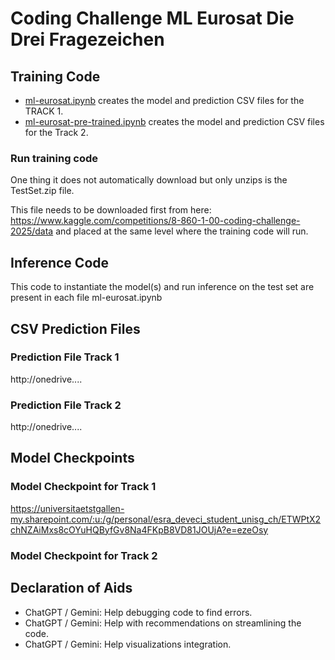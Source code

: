 # Coding Challenge ML Eurosat Die Drei Fragezeichen

## Training Code
- [ml-eurosat.ipynb](ml-eurosat.ipynb) creates the model and prediction CSV files for the TRACK 1.
- [ml-eurosat-pre-trained.ipynb](ml-eurosat-pre-trained.ipynb) creates the model and prediction CSV files for the Track 2.

### Run training code
One thing it does not automatically download but only unzips is the TestSet.zip file. 

This file needs to be downloaded first from here: https://www.kaggle.com/competitions/8-860-1-00-coding-challenge-2025/data and placed at the same level where the training code will run.

## Inference Code
This code to  instantiate the model(s) and run inference on the test set are present in each file ml-eurosat.ipynb 

## CSV Prediction Files
### Prediction File Track 1 
http://onedrive.... 
### Prediction File Track 2
http://onedrive....

## Model Checkpoints
### Model Checkpoint for Track 1
https://universitaetstgallen-my.sharepoint.com/:u:/g/personal/esra_deveci_student_unisg_ch/ETWPtX2chNZAiMxs8cOYuHQByfGv8Na4FKpB8VD81JOUjA?e=ezeOsy
### Model Checkpoint for Track 2

## Declaration of Aids
- ChatGPT / Gemini: Help debugging code to find errors. 
- ChatGPT / Gemini: Help with recommendations on streamlining the code.
- ChatGPT / Gemini: Help visualizations integration.

